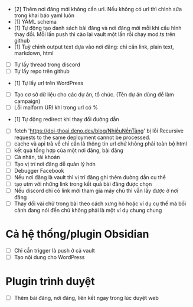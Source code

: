 - [2] Thêm nơi đăng mới không cần url. Nếu không có url thì chỉnh sửa trong khai báo yaml luôn
- [1] YAML schema
- [1] Tự động tạo danh sách bài đăng và nơi đăng mới mỗi khi cấu hình thay đổi. Mỗi lần push thì cào lại vault một lần rồi chạy mod.ts trên github 
- [1] Tuỳ chỉnh output text dựa vào nơi đăng: chỉ cần link, plain text, markdown, html
- [ ] Tự lấy thread trong discord
- [ ] Tự lấy repo trên github
- [1] Tự lấy url trên WordPress 
- [ ] Tạo cơ sở dữ liệu cho các dự án, tổ chức. (Tên dự án dùng để làm campaign) 
- [ ] Lỗi malform URI khi trong url có %

- [1] Tự động redirect khi thay đổi đường dẫn
- [ ] fetch 'https://doi-thoai.deno.dev/blog/NhiềuNềnTảng' bị lỗi Recursive requests to the same deployment cannot be processed.
- [ ] cache và api trả về chỉ cần là thông tin url chứ không phải toàn bộ html
- [ ] kết quả tổng hợp của một nơi đăng, bài đăng
- [ ] Cá nhân, tài khoản
- [ ] Tạo vị trí nơi đăng dễ quản lý hơn
- [ ] Debugger Facebook 
- [ ] Nếu nơi đăng là vault thì vị trí đăng ghi thêm đường dẫn cụ thể
- [ ] tạo utm với những link trong kết quả bài đăng được chọn
- [ ] Nếu discord chỉ có link mời tham gia máy chủ thì vẫn lấy được ở nơi đăng
- [ ] Thay đổi vài chữ trong bài theo cách xưng hô hoặc ví dụ cụ thể mà bối cảnh đang nói đến chứ không phải là một ví dụ chung chung

# Cả hệ thống/plugin Obsidian
- [ ] Chỉ cần trigger là push ở cả vault
- [ ] Tạo nội dung cho WordPress 

# Plugin trình duyệt
- [ ] Thêm bài đăng, nơi đăng, liên kết ngay trong lúc duyệt web
